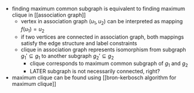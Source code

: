 - finding maximum common subgraph is equivalent to finding maximum clique in [[association graph]]
	- vertex in association graph $(u_1, u_2)$ can be interpreted as mapping $f(u_1) = u_2$
	- if two vertices are connected in association graph, both mappings satisfy the edge structure and label constraints
	- clique in association graph represents isomorphism from subgraph $g_1' \subseteq g_1$ to another subgraph $g_2' \subseteq g_2$
		- clique corresponds to maximum common subgraph of $g_1$ and $g_2$
		- LATER subgraph is not necessarily connected, right?
- maximum clique can be found using [[bron-kerbosch algorithm for maximum clique]]